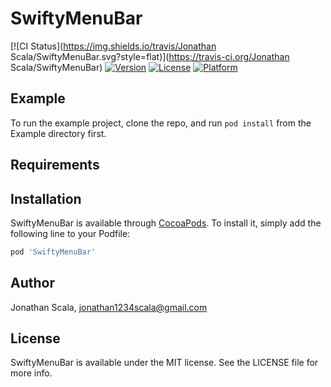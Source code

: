 # SwiftyMenuBar

[![CI Status](https://img.shields.io/travis/Jonathan Scala/SwiftyMenuBar.svg?style=flat)](https://travis-ci.org/Jonathan Scala/SwiftyMenuBar)
[![Version](https://img.shields.io/cocoapods/v/SwiftyMenuBar.svg?style=flat)](https://cocoapods.org/pods/SwiftyMenuBar)
[![License](https://img.shields.io/cocoapods/l/SwiftyMenuBar.svg?style=flat)](https://cocoapods.org/pods/SwiftyMenuBar)
[![Platform](https://img.shields.io/cocoapods/p/SwiftyMenuBar.svg?style=flat)](https://cocoapods.org/pods/SwiftyMenuBar)

## Example

To run the example project, clone the repo, and run `pod install` from the Example directory first.

## Requirements

## Installation

SwiftyMenuBar is available through [CocoaPods](https://cocoapods.org). To install
it, simply add the following line to your Podfile:

```ruby
pod 'SwiftyMenuBar'
```

## Author

Jonathan Scala, jonathan1234scala@gmail.com

## License

SwiftyMenuBar is available under the MIT license. See the LICENSE file for more info.
